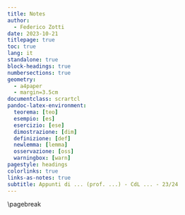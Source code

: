 ```yaml
---
title: Notes
author:
  - Federico Zotti
date: 2023-10-21
titlepage: true
toc: true
lang: it
standalone: true
block-headings: true
numbersections: true
geometry:
  - a4paper
  - margin=3.5cm
documentclass: scrartcl
pandoc-latex-environment:
  teorema: [teo]
  esempio: [es]
  esercizio: [ese]
  dimostrazione: [dim]
  definizione: [def]
  newlemma: [lemma]
  osservazione: [oss]
  warningbox: [warn]
pagestyle: headings
colorlinks: true
links-as-notes: true
subtitle: Appunti di ... (prof. ...) - CdL ... - 23/24
---
```

\pagebreak


